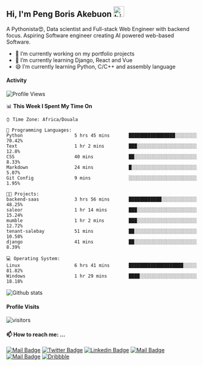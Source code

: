  ## Hi, I'm Peng Boris Akebuon <img src="https://user-images.githubusercontent.com/1303154/88677602-1635ba80-d120-11ea-84d8-d263ba5fc3c0.gif" width="28px" alt="hi">

 A Pythonista😍, Data scientist and Full-stack Web Engineer with backend focus. Aspiring Software engineer creating AI powered web-based Software.
- 🔭 I’m currently working on my portfolio projects
- 🌱 I’m currently learning Django, React and Vue
- 😄 I’m currently learning Python, C/C++ and assembly language

#### Activity
<!--START_SECTION:waka-->
![Profile Views](http://img.shields.io/badge/Profile%20Views-18-blue)

📊 **This Week I Spent My Time On** 

```text
⌚︎ Time Zone: Africa/Douala

💬 Programming Languages: 
Python                   5 hrs 45 mins       █████████████████░░░░░░░░   70.42% 
Text                     1 hr 2 mins         ███░░░░░░░░░░░░░░░░░░░░░░   12.8% 
CSS                      40 mins             ██░░░░░░░░░░░░░░░░░░░░░░░   8.33% 
Markdown                 24 mins             █░░░░░░░░░░░░░░░░░░░░░░░░   5.07% 
Git Config               9 mins              ░░░░░░░░░░░░░░░░░░░░░░░░░   1.95%

🐱‍💻 Projects: 
backend-saas             3 hrs 56 mins       ████████████░░░░░░░░░░░░░   48.25% 
saleor                   1 hr 14 mins        ███░░░░░░░░░░░░░░░░░░░░░░   15.24% 
mumble                   1 hr 2 mins         ███░░░░░░░░░░░░░░░░░░░░░░   12.72% 
tenant-salebay           51 mins             ██░░░░░░░░░░░░░░░░░░░░░░░   10.58% 
django                   41 mins             ██░░░░░░░░░░░░░░░░░░░░░░░   8.39%

💻 Operating System: 
Linux                    6 hrs 41 mins       ████████████████████░░░░░   81.82% 
Windows                  1 hr 29 mins        ████░░░░░░░░░░░░░░░░░░░░░   18.18%

```


<!--END_SECTION:waka-->


![Github stats](https://github-readme-stats.vercel.app/api?username=itzomen&theme=vue&show_icons=true&count_private=true)
 
 #### Profile Visits 

![visitors](https://visitor-badge.glitch.me/badge?page_id=itzomen)

#### 📫 How to reach me: ...

[![Mail Badge](https://img.shields.io/badge/-itzomen-c0392b?style=flat&labelColor=c0392b&logo=gmail&logoColor=white)](mailto:peng.akebuon2468@gmail.com)
[![Twitter Badge](https://img.shields.io/badge/-@itz_omen-1ca0f1?style=flat&labelColor=1ca0f1&logo=twitter&logoColor=white&link=https://twitter.com/itz_omen)](https://twitter.com/itz_omen/) [![Linkedin Badge](https://img.shields.io/badge/-Peng_Boris_Akebuon-0e76a8?style=flat&labelColor=0e76a8&logo=linkedin&logoColor=white)](https://www.linkedin.com/in/peng-boris-akebuon-0b8ba0195/)
 [![Mail Badge](https://img.shields.io/badge/-Academy_Omen-e74c3c?style=flat&labelColor=e74c3c&logo=youtube&logoColor=white)](https://www.youtube.com/channel/UCknaAfNfqKQDQFnqP2zMA6A)  [![Mail Badge](https://img.shields.io/badge/-@itz_an_omen-5851DB?style=flat&labelColor=5851DB&logo=instagram&logoColor=white)](https://instagram.com/itz_an_omen)  [![Dribbble](https://img.shields.io/badge/-itzomen-ea4c89?style=flat&label&logo=dribbble&logoColor=white)](https://dribbble.com/itzomen)

